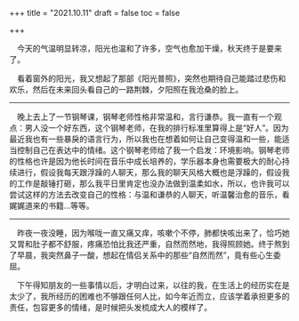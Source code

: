 +++
title = "2021.10.11"
draft = false
toc = false

+++

&emsp;今天的气温明显转凉，阳光也温和了许多，空气也愈加干燥，秋天终于是要来了。

&emsp;看着窗外的阳光，我又想起了那部《阳光普照》，突然也期待自己能踏过悲伤和欢乐，然后在未来回头看自己的一路荆棘，夕阳照在我沧桑的脸上。

---

&emsp;晚上去上了一节钢琴课，钢琴老师性格非常温和，言行谦恭。我一直有一个观点：男人没一个好东西，这个钢琴老师，在我的排行标准里算得上是“好人”。因为最近我也有一些暴戾的语言行为，所以我也在想着如何让自己变得温和一些，能适当控制自己在表达中的情绪。这个钢琴老师给了我一个启发：环境影响。钢琴老师的性格也许是因为他长时间在音乐中成长培养的，学乐器本身也需要极大的耐心持续进行，假设我每天跟浮躁的人聊天，那么我的聊天风格大概也是浮躁的，假设我的工作是敲锤打砸，那么我平日里肯定也没办法做到温柔如水，所以，也许我可以尝试这样的方法去改变自己的性格：与温和谦恭的人聊天，听温馨治愈的音乐，看娓娓道来的书籍...等等。

---

&emsp;昨夜一夜没睡，因为喉咙一直又痛又痒，咳嗽个不停，肺都快咳出来了，恰巧她又胃和肚子都不舒服，疼痛恐怕比我还严重，自然而然地，我得照顾她。终于熬到了早晨，我突然鼻子一酸，想起在情侣关系中的那些“自然而然”，竟有些心生委屈。

&emsp;下午得知朋友的一些事情以后，才明白过来，以往的我，在生活上的经历实在是太少了，我所经历的困难也不够跟任何人比，如今年近而立，应该学着承担更多的责任，包容更多的情绪，是时候把头发梳成大人的模样了。

